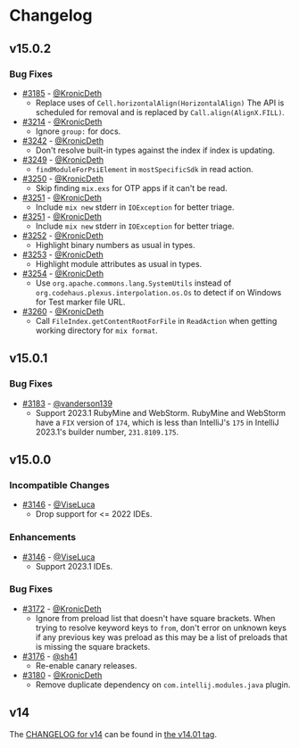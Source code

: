 # Changelog

## v15.0.2

### Bug Fixes
* [#3185](https://github.com/KronicDeth/intellij-elixir/pull/3213) - [@KronicDeth](https://github.com/KronicDeth)
  * Replace uses of `Cell.horizontalAlign(HorizontalAlign)`
    The API is scheduled for removal and is replaced by `Call.align(AlignX.FILL)`.
* [#3214](https://github.com/KronicDeth/intellij-elixir/pull/3214) - [@KronicDeth](https://github.com/KronicDeth)
  * Ignore `group:` for docs.
* [#3242](https://github.com/KronicDeth/intellij-elixir/pull/3242) - [@KronicDeth](https://github.com/KronicDeth)
  * Don't resolve built-in types against the index if index is updating.
* [#3249](https://github.com/KronicDeth/intellij-elixir/pull/3249) - [@KronicDeth](https://github.com/KronicDeth)
  * `findModuleForPsiElement` in `mostSpecificSdk` in read action.
* [#3250](https://github.com/KronicDeth/intellij-elixir/pull/3250) - [@KronicDeth](https://github.com/KronicDeth)
  * Skip finding `mix.exs` for OTP apps if it can't be read.
* [#3251](https://github.com/KronicDeth/intellij-elixir/pull/3251) - [@KronicDeth](https://github.com/KronicDeth)
  * Include `mix new` stderr in `IOException` for better triage.
* [#3251](https://github.com/KronicDeth/intellij-elixir/pull/3251) - [@KronicDeth](https://github.com/KronicDeth)
  * Include `mix new` stderr in `IOException` for better triage.
* [#3252](https://github.com/KronicDeth/intellij-elixir/pull/3252) - [@KronicDeth](https://github.com/KronicDeth)
  * Highlight binary numbers as usual in types.
* [#3253](https://github.com/KronicDeth/intellij-elixir/pull/3253) - [@KronicDeth](https://github.com/KronicDeth)
  * Highlight module attributes as usual in types.
* [#3254](https://github.com/KronicDeth/intellij-elixir/pull/3254) - [@KronicDeth](https://github.com/KronicDeth)
  * Use `org.apache.commons.lang.SystemUtils` instead of `org.codehaus.plexus.interpolation.os.Os` to detect if on Windows for Test marker file URL.
* [#3260](https://github.com/KronicDeth/intellij-elixir/pull/3260) - [@KronicDeth](https://github.com/KronicDeth)
  * Call `FileIndex.getContentRootForFile` in `ReadAction` when getting working directory for `mix format`.

## v15.0.1

### Bug Fixes
* [#3183](https://github.com/KronicDeth/intellij-elixir/pull/3183) - [@vanderson139](https://github.com/vanderson139)
  * Support 2023.1 RubyMine and WebStorm.
    RubyMine and WebStorm have a `FIX` version of `174`, which is less than IntelliJ's `175` in IntelliJ 2023.1's builder number, `231.8109.175`.

## v15.0.0

### Incompatible Changes
* [#3146](https://github.com/KronicDeth/intellij-elixir/pull/3146) - [@ViseLuca](https://github.com/ViseLuca)
  * Drop support for <= 2022 IDEs.

### Enhancements
* [#3146](https://github.com/KronicDeth/intellij-elixir/pull/3146) - [@ViseLuca](https://github.com/ViseLuca)
  * Support 2023.1 IDEs.

### Bug Fixes
* [#3172](https://github.com/KronicDeth/intellij-elixir/pull/3172) - [@KronicDeth](https://github.com/KronicDeth)
  * Ignore from preload list that doesn't have square brackets.
    When trying to resolve keyword keys to `from`, don't error on unknown keys if any previous key was preload as this may be a list of preloads that is missing the square brackets.
* [#3176](https://github.com/KronicDeth/intellij-elixir/pull/3176) - [@sh41](https://github.com/sh41)
  * Re-enable canary releases.
* [#3180](https://github.com/KronicDeth/intellij-elixir/pull/3180) - [@KronicDeth](https://github.com/KronicDeth)
  * Remove duplicate dependency on `com.intellij.modules.java` plugin.

## v14

The [CHANGELOG for v14](https://github.com/KronicDeth/intellij-elixir/blob/v14.0.1/CHANGELOG.md) can be found in [the v14.01 tag](https://github.com/KronicDeth/intellij-elixir/tree/v14.0.1).
